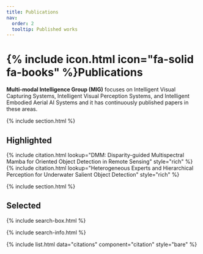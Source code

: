 ```yaml
---
title: Publications
nav:
  order: 2
  tooltip: Published works
---
```


# {% include icon.html icon="fa-solid fa-books" %}Publications

**Multi-modal Intelligence Group (MIG)** focuses on Intelligent Visual Capturing Systems, Intelligent Visual Perception Systems, and Intelligent Embodied Aerial AI Systems and it has continuously published papers in these areas.

{% include section.html %}

## Highlighted

{% include citation.html lookup="DMM: Disparity-guided Multispectral Mamba for Oriented Object Detection in Remote Sensing" style="rich" %}
{% include citation.html lookup="Heterogeneous Experts and Hierarchical Perception for Underwater Salient Object Detection" style="rich" %}


{% include section.html %}

## Selected

{% include search-box.html %}

{% include search-info.html %}

{% include list.html data="citations" component="citation" style="bare" %}
